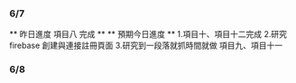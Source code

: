 ### 6/7 ###
** 昨日進度 項目八 完成 **
** 預期今日進度 **
1.項目十、項目十二完成
2.研究 firebase 創建與連接註冊頁面
3.研究到一段落就抓時間就做 項目九、項目十一

### 6/8 ###



